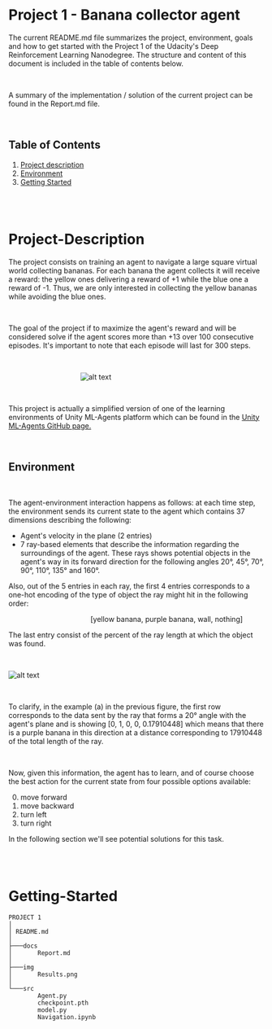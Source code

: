 # Project 1 - Banana collector agent

The current README.md file summarizes the project, environment, goals and how to get started with the Project 1 of the Udacity's Deep Reinforcement Learning Nanodegree. The structure and content of this document is included in the table of contents below. 

<br/>

A summary of the implementation / solution of the current project can be found in the Report.md file.

<br/>

## Table of Contents
1. [Project description](#Project-Description)
2. [Environment](#Environment)
3. [Getting Started](#Getting-Started)

<br/>
<br/>


# Project-Description

The project consists on training an agent to navigate a large square virtual world collecting bananas. For each banana the agent collects it will receive a reward: the yellow ones delivering a reward of +1 while the blue one a reward of -1. Thus, we are only interested in collecting the yellow bananas while avoiding the blue ones. 

<br/>

The goal of the project if to maximize the agent's reward and will be considered solve if the agent scores more than +13 over 100 consecutive episodes. It's important to note that each episode will last for 300 steps.

<br/>

&nbsp;&nbsp;&nbsp;&nbsp;&nbsp;&nbsp;&nbsp;&nbsp;&nbsp;&nbsp;&nbsp;&nbsp;&nbsp;&nbsp;&nbsp;&nbsp;&nbsp;&nbsp;&nbsp;&nbsp;&nbsp;&nbsp;&nbsp;&nbsp;&nbsp;&nbsp;&nbsp;&nbsp;&nbsp;&nbsp;&nbsp;&nbsp;&nbsp;&nbsp;&nbsp;
![alt text][figure1]

[figure1]: https://video.udacity-data.com/topher/2018/June/5b1ab4b0_banana/banana.gif "Agent environment"

<br/>

This project is actually a simplified version of one of the learning environments of Unity ML-Agents platform which can be found in the <a href=https://github.com/Unity-Technologies/ml-agents/blob/master/docs/Learning-Environment-Examples.md#banana-collector>Unity ML-Agents GitHub page.</a>

<br/>

## Environment

<br/>

The agent-environment interaction happens as follows: at each time step, the environment sends its current state to the agent which contains 37 dimensions describing the following:

- Agent's velocity in the plane (2 entries)
- 7 ray-based elements that describe the information regarding the surroundings of the agent. These rays shows potential objects in the agent's way in its forward direction for the following angles 20°, 45°, 70°, 90°, 110°, 135° and 160°. 

Also, out of the 5 entries in each ray, the first 4 entries corresponds to a one-hot encoding of the type of object the ray might hit in the following order: 

&nbsp;&nbsp;&nbsp;&nbsp;&nbsp;&nbsp;&nbsp;&nbsp;&nbsp;&nbsp;&nbsp;&nbsp;&nbsp;&nbsp;&nbsp;&nbsp;&nbsp;&nbsp;&nbsp;&nbsp;&nbsp;&nbsp;&nbsp;&nbsp;&nbsp;&nbsp;&nbsp;&nbsp;&nbsp;&nbsp;&nbsp;&nbsp;&nbsp;&nbsp;&nbsp;&nbsp;&nbsp;&nbsp;&nbsp;&nbsp;
[yellow banana, purple banana, wall, nothing]

The last entry consist of the percent of the ray length at which the object was found.

<br/>

![alt text][figure2]

[figure2]: https://wpumacay.github.io/research_blog/imgs/img_banana_env_observations.png "Agent environment"

<br/>

To clarify, in the example (a) in the previous figure, the first row corresponds to the data sent by the ray that forms a 20° angle with the agent's plane and is showing [0, 1, 0, 0, 0.17910448] which means that there is a purple banana in this direction at a distance corresponding to 17910448 of the total length of the ray.

<br/>

Now, given this information, the agent has to learn, and of course choose the best action for the current state from four possible options available:

0. move forward
1. move backward
2. turn left
3. turn right

In the following section we'll see potential solutions for this task.

<br/>
<br/>

# Getting-Started

```
PROJECT 1
│
│ README.md
│
├───docs
│       Report.md
│
├───img
│       Results.png
│
└───src
        Agent.py
        checkpoint.pth
        model.py
        Navigation.ipynb
```